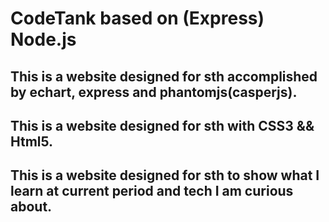 # CodeTank based on (Express) Node.js

## This is a website designed for sth accomplished by echart, express and phantomjs(casperjs).

## This is a website designed for sth with CSS3 && Html5.

## This is a website designed for sth to show what I learn at current period and tech I am curious about.
